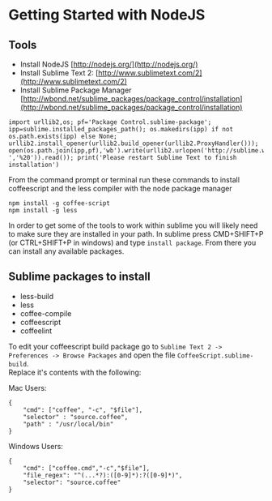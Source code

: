 # Getting Started with NodeJS

## Tools
- Install NodeJS [http://nodejs.org/](http://nodejs.org/)
- Install Sublime Text 2: [http://www.sublimetext.com/2](http://www.sublimetext.com/2)
- Install Sublime Package Manager [http://wbond.net/sublime_packages/package_control/installation](http://wbond.net/sublime_packages/package_control/installation)  
```  
import urllib2,os; pf='Package Control.sublime-package'; ipp=sublime.installed_packages_path(); os.makedirs(ipp) if not os.path.exists(ipp) else None; urllib2.install_opener(urllib2.build_opener(urllib2.ProxyHandler())); open(os.path.join(ipp,pf),'wb').write(urllib2.urlopen('http://sublime.wbond.net/'+pf.replace(' ','%20')).read()); print('Please restart Sublime Text to finish installation')
```   


From the command prompt or terminal run these commands to install coffeescript and the less compiler with the node package manager  
```
npm install -g coffee-script   
npm install -g less  
```  

In order to get some of the tools to work within sublime you will likely need to make sure they are installed in your path.
In sublime press CMD+SHIFT+P (or CTRL+SHIFT+P in windows) and type `install package`. From there you can install any available packages.  

## Sublime packages to install

- less-build
- less
- coffee-compile
- coffeescript
- coffeelint

To edit your coffeescript build package go to `Sublime Text 2 -> Preferences -> Browse Packages` and open the file `CoffeeScript.sublime-build`.  
Replace it's contents with the following:  


Mac Users:  
```  
{
    "cmd": ["coffee", "-c", "$file"],
    "selector" : "source.coffee",
    "path" : "/usr/local/bin"
}
```

Windows Users:  
```  
{
    "cmd": ["coffee.cmd","-c","$file"],
    "file_regex": "^(...*?):([0-9]*):?([0-9]*)",
    "selector": "source.coffee"
}  
```  

